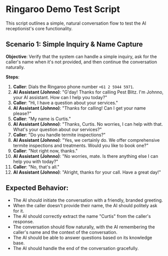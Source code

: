 # Ringaroo Demo Test Script

This script outlines a simple, natural conversation flow to test the AI receptionist's core functionality.

## Scenario 1: Simple Inquiry & Name Capture

**Objective**: Verify that the system can handle a simple inquiry, ask for the caller's name when it's not provided, and then continue the conversation naturally.

**Steps**:

1.  **Caller**: Dials the Ringaroo phone number `+61 2 5944 5971`.
2.  **AI Assistant (Johnno)**: "G'day! Thanks for calling Pest Blitz. I'm Johnno, your AI assistant. How can I help you today?"
3.  **Caller**: "Hi, I have a question about your services."
4.  **AI Assistant (Johnno)**: "Thanks for calling! Can I get your name please?"
5.  **Caller**: "My name is Curtis."
6.  **AI Assistant (Johnno)**: "Thanks, Curtis. No worries, I can help with that. What's your question about our services?"
7.  **Caller**: "Do you handle termite inspections?"
8.  **AI Assistant (Johnno)**: "Yes, we certainly do. We offer comprehensive termite inspections and treatments. Would you like to book one?"
9.  **Caller**: "Not right now, thanks."
10. **AI Assistant (Johnno)**: "No worries, mate. Is there anything else I can help you with today?"
11. **Caller**: "No, that's all."
12. **AI Assistant (Johnno)**: "Alright, thanks for your call. Have a great day!"

## Expected Behavior:

*   The AI should initiate the conversation with a friendly, branded greeting.
*   When the caller doesn't provide their name, the AI should politely ask for it.
*   The AI should correctly extract the name "Curtis" from the caller's response.
*   The conversation should flow naturally, with the AI remembering the caller's name and the context of the conversation.
*   The AI should be able to answer questions based on its knowledge base.
*   The AI should handle the end of the conversation gracefully.